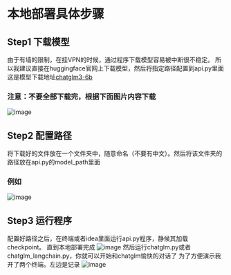 # 本地部署具体步骤
## Step1 下载模型
由于有墙的限制，在挂VPN的时候，通过程序下载模型容易被中断很不稳定。
所以我建议直接在huggingface官网上下载模型，然后将指定路径配置到api.py里面
这是模型下载地址[chatglm3-6b](https://huggingface.co/THUDM/chatglm3-6b/tree/main)
### 注意：不要全部下载完，根据下面图片内容下载
![image](https://github.com/langrentaole/local-deploy-chatGLM/assets/109889139/0953e593-c9ab-4361-82e6-c85b11e7381d)
## Step2 配置路径
将下载好的文件放在一个文件夹中，随意命名（不要有中文）。然后将该文件夹的路径放在api.py的model_path里面
### 例如
![image](https://github.com/langrentaole/local-deploy-chatGLM/assets/109889139/0bf88010-f560-462f-a4ed-193df5670eb8)
## Step3 运行程序
配置好路径之后，在终端或者idea里面运行api.py程序，静候其加载checkpoint。
直到本地部署完成
![image](https://github.com/langrentaole/local-deploy-chatGLM/assets/109889139/740182df-41ac-4bbe-b601-f7d9ad4b471d)
然后运行chatglm.py或者chatglm_langchain.py，你就可以开始和chatglm愉快的对话了
为了方便演示我开了两个终端。左边是记录
![image](https://github.com/langrentaole/local-deploy-chatGLM/assets/109889139/475790fa-6afa-4ac2-87a4-89f88281355d)




